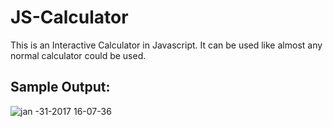 # JS-Calculator

This is an Interactive Calculator in Javascript. It can be used like almost any normal calculator could be used.

## Sample Output:
![jan -31-2017 16-07-36](https://cloud.githubusercontent.com/assets/20857366/22454141/8f0a6ec6-e7cf-11e6-9005-e466619ef901.gif)
